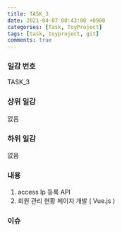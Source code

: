 ```yaml
---
title: TASK_3
date: 2021-04-07 00:43:00 +0900
categories: [Task, ToyProject]
tags: [task, toyproject, git]
comments: true
---
```

### 일감 번호
TASK_3

### 상위 일감
없음<br>

### 하위 일감
없음<br>

### 내용
1. access Ip 등록 API
2. 회원 관리 현황 페이지 개발 ( Vue.js ) 

### 이슈

